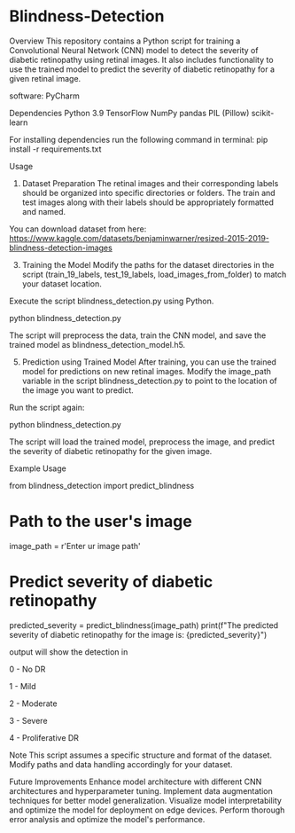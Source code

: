 # Blindness-Detection
Overview
This repository contains a Python script for training a Convolutional Neural Network (CNN) model to detect the severity of diabetic retinopathy using retinal images. 
It also includes functionality to use the trained model to predict the severity of diabetic retinopathy for a given retinal image.

software:
PyCharm

Dependencies
Python 3.9
TensorFlow
NumPy
pandas
PIL (Pillow)
scikit-learn

For installing dependencies run the following command in terminal:
pip install -r requirements.txt

Usage
1. Dataset Preparation
The retinal images and their corresponding labels should be organized into specific directories or folders.
The train and test images along with their labels should be appropriately formatted and named.

You can download dataset from here:
https://www.kaggle.com/datasets/benjaminwarner/resized-2015-2019-blindness-detection-images

3. Training the Model
Modify the paths for the dataset directories in the script (train_19_labels, test_19_labels, load_images_from_folder) to match your dataset location.

Execute the script blindness_detection.py using Python.

python blindness_detection.py

The script will preprocess the data, train the CNN model, and save the trained model as blindness_detection_model.h5.

5. Prediction using Trained Model
After training, you can use the trained model for predictions on new retinal images.
Modify the image_path variable in the script blindness_detection.py to point to the location of the image you want to predict.

Run the script again:

python blindness_detection.py

The script will load the trained model, preprocess the image, and predict the severity of diabetic retinopathy for the given image.

Example Usage

from blindness_detection import predict_blindness

# Path to the user's image
image_path = r'Enter ur image path'

# Predict severity of diabetic retinopathy
predicted_severity = predict_blindness(image_path)
print(f"The predicted severity of diabetic retinopathy for the image is: {predicted_severity}")

output will show the detection in 

0 - No DR

1 - Mild

2 - Moderate

3 - Severe

4 - Proliferative DR

Note
This script assumes a specific structure and format of the dataset. Modify paths and data handling accordingly for your dataset.

Future Improvements
Enhance model architecture with different CNN architectures and hyperparameter tuning.
Implement data augmentation techniques for better model generalization.
Visualize model interpretability and optimize the model for deployment on edge devices.
Perform thorough error analysis and optimize the model's performance.
